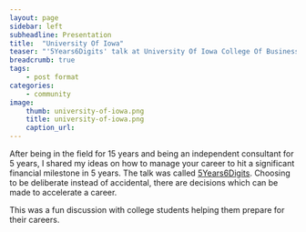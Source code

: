 ```yaml
---
layout: page
sidebar: left
subheadline: Presentation
title:  "University Of Iowa"
teaser: "'5Years6Digits' talk at University Of Iowa College Of Business BTA group"
breadcrumb: true
tags:
    - post format
categories:
    - community
image:
    thumb: university-of-iowa.png
    title: university-of-iowa.png
    caption_url: 
---
```

After being in the field for 15 years and being an independent consultant for 5 years, I shared my ideas on how to manage your career to hit a significant financial milestone in 5 years.
The talk was called <a href='https://docs.google.com/presentation/d/1TmwuMTHqyeXifnPGmdFh3RZp9QGpsgXM/edit?usp=sharing&ouid=111694679680268309106&rtpof=true&sd=true' target='new'>5Years6Digits</a>.
Choosing to be deliberate instead of accidental, there are decisions which can be made to accelerate a career.

This was a fun discussion with college students helping them prepare for their careers.
